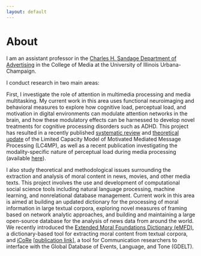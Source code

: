 ```yaml
---
layout: default
---
```


<!-- Section -->


# About 

I am an assistant professor in the [Charles H. Sandage Department of Advertising](https://media.illinois.edu/advertising) in the College of Media at the University of Illinois Urbana-Champaign. 

I conduct research in two main areas:

First, I investigate the role of attention in multimedia processing and media multitasking. My current work in this area uses functional neuroimaging and behavioral measures to explore how cognitive load, perceptual load, and motivation in digital environments can modulate attention networks in the brain, and how these modulatory effects can be harnessed to develop novel treatments for cognitive processing disorders such as ADHD. This project has resulted in a recently published [systematic review](https://www.tandfonline.com/doi/full/10.1080/23808985.2018.1534552) and [theoretical update](https://www.tandfonline.com/doi/full/10.1080/23808985.2018.1534551) of the Limited Capacity Model of Motivated Mediated Message Processing (LC4MP), as well as a recent publication investigating the modality-specific nature of perceptual load during media processing (available [here](https://mediarxiv.org/cz2pj/)).

I also study theoretical and methodological issues surrounding the extraction and analysis of moral content in news, movies, and other media texts. This project involves the use and development of computational social science tools including natural language processing, machine learning, and nonrelational database management. Current work in this area is aimed at building an updated dictionary for the processing of moral information in large textual corpora, exploring novel measures of framing based on network analytic approaches, and building and maintaining a large open-source database for the analysis of news data from around the world. We recently introduced the [Extended Moral Foundations Dictionary (eMFD)](https://link.springer.com/article/10.3758/s13428-020-01433-0), a dictionary-based tool for extracting moral content from textual corpora, and [iCoRe](http://icore.mnl.ucsb.edu:5000/icore/) [[publication link](https://www.ingentaconnect.com/contentone/aup/ccr/2019/00000001/00000001/art00002)], a tool for Communication researchers to interface with the Global Database of Events, Language, and Tone (GDELT). 


<!-- Section -->